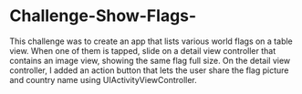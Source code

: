 # Challenge-Show-Flags-
This challenge was to create an app that lists various world flags on a table view. When one of them is tapped, slide on a detail view controller that contains an image view, showing the same flag full size. On the detail view controller, I added an action button that lets the user share the flag picture and country name using UIActivityViewController.
